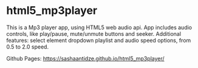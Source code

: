 # html5_mp3player

This is a Mp3 player app, using HTML5 web audio api.
App includes audio controls, like play/pause, mute/unmute buttons and seeker.
Additional features: select element dropdown playlist and audio speed options, from 0.5 to 2.0 speed.

Github Pages:
https://sashaantidze.github.io/html5_mp3player/
